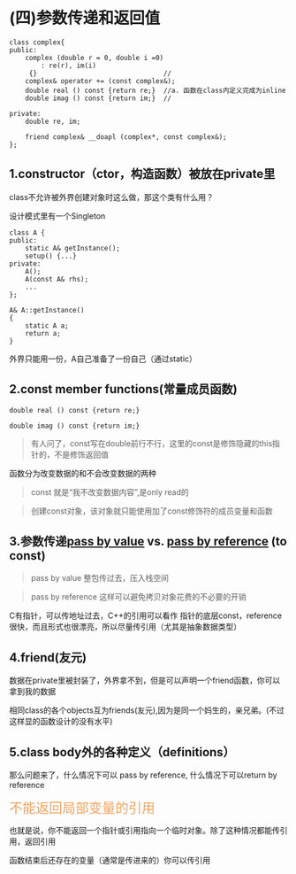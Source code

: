 # (四)参数传递和返回值
```
class complex{
public:
    complex (double r = 0, double i =0)
        : re(r), im(i)
     {}                                //
    complex& operator += (const complex&);
    double real () const {return re;}  //a. 函数在class内定义完成为inline
    double imag () const {return im;}  //

private:
    double re, im;

    friend complex& __doapl (complex*, const complex&);
};
```
## 1.constructor（ctor，构造函数）被放在private里
class不允许被外界创建对象时这么做，那这个类有什么用？

[^ ]:这里提了设计模式
设计模式里有一个Singleton
```
class A {
public:
    static A& getInstance();
    setup() {...}
private:
    A();
    A(const A& rhs);
    ...
};

A& A::getInstance()
{
    static A a;
    return a;
}
```
外界只能用一份，A自己准备了一份自己（通过static）

## 2.const member functions(常量成员函数)
`double real () const {return re;}`

`double imag () const {return im;}`

> 有人问了，const写在double前行不行，这里的const是修饰隐藏的this指针的，不是修饰返回值


函数分为改变数据的和不会改变数据的两种
> const 就是“我不改变数据内容”,是only read的

> 创建const对象，该对象就只能使用加了const修饰符的成员变量和函数

## 3.参数传递<u>pass by value</u> vs. <u>pass by reference</u>  (to const)
> pass by value  整包传过去，压入栈空间

> pass by reference 这样可以避免拷贝对象花费的不必要的开销

 C有指针，可以传地址过去，C++的引用可以看作 指针的底层const，reference很快，而且形式也很漂亮，所以尽量传引用（尤其是抽象数据类型）

## 4.friend(友元)
数据在private里被封装了，外界拿不到，但是可以声明一个friend函数，你可以拿到我的数据

相同class的各个objects互为friends(友元),因为是同一个妈生的，亲兄弟。(不过这样显的函数设计的没有水平)

## 5.class body外的各种定义（definitions）
那么问题来了，什么情况下可以 pass by reference, 什么情况下可以return by reference

<font color=#F4A460 size=5>不能返回局部变量的引用</font>

也就是说，你不能返回一个指针或引用指向一个临时对象。除了这种情况都能传引用，返回引用

函数结束后还存在的变量（通常是传进来的）你可以传引用



